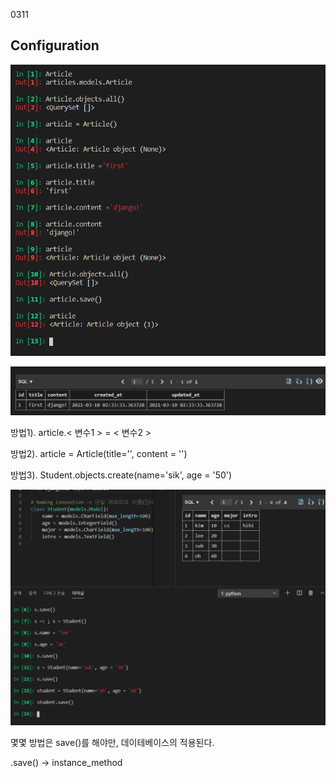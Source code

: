 0311

## Configuration

![image-20210310123341952](0310_input_data.assets/image-20210310123341952.png)



![image-20210310123412937](0310_input_data.assets/image-20210310123412937.png)

방법1). article.< 변수1 > = < 변수2 >

방법2). article = Article(title='', content = '')

방법3). Student.objects.create(name='sik', age = '50')

![image-20210312012711682](0310_input_data.assets/image-20210312012711682.png)



몇몇 방법은 save()를 해야만, 데이테베이스의 적용된다.

.save()  -> instance_method


